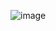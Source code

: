 ![image](https://github.com/abongioannidev/PyL-2C-2023-2C-linkedlist_csharp/assets/128004218/d1f76a66-9135-4d51-b886-68c8a7c7f12b)

